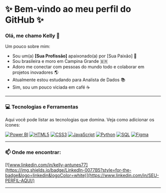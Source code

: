 # ✨ Bem-vindo ao meu perfil do GitHub ✨

### Olá, me chamo Kelly 👋

Um pouco sobre mim:

* Sou um(a) **[Sua Profissão]** apaixonado(a) por [Sua Paixão] 🚀
* Sou brasileira e moro em Campina Grande 🇧🇷
* Adoro me conectar com pessoas do mundo todo e colaborar em projetos inovadores 🌎
* Atualmente estou estudando para Analista de Dados  📚
* Sim, sou um pouco viciada em café ☕

---

### 💻 Tecnologias e Ferramentas

Aqui você pode listar as tecnologias que domina. Veja como adicionar os ícones:

<p align="left">
  <a href="https://skillicons.dev/icons?i=powerbi"><img src="https://skillicons.dev/icons?i=powerbi" alt="Power BI"/></a>
  <a href="https://skillicons.dev/icons?i=html"><img src="https://skillicons.dev/icons?i=html" alt="HTML5"/></a>
  <a href="https://skillicons.dev/icons?i=css"><img src="https://skillicons.dev/icons?i=css" alt="CSS3"/></a>
  <a href="https://skillicons.dev/icons?i=js"><img src="https://skillicons.dev/icons?i=js" alt="JavaScript"/></a>
  <a href="https://skillicons.dev/icons?i=py"><img src="https://skillicons.dev/icons?i=py" alt="Python"/></a>
  <a href="https://skillicons.dev/icons?i=mysql"><img src="https://skillicons.dev/icons?i=mysql" alt="SQL"/></a>
  <a href="https://skillicons.dev/icons?i=figma"><img src="https://skillicons.dev/icons?i=figma" alt="Figma"/></a>
</p>


---

### 📫 Onde me encontrar:

[![www.linkedin.com/in/kelly-antunes77](https://img.shields.io/badge/LinkedIn-0077B5?style=for-the-badge&logo=linkedin&logoColor=white)](https://www.linkedin.com/in/SEU-PERFIL-AQUI/)

---
